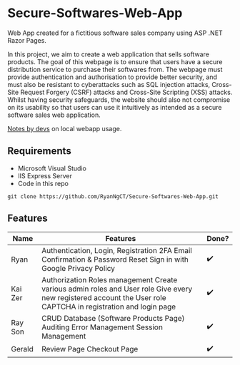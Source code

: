 # Secure-Softwares-Web-App

Web App created for a fictitious software sales company using ASP .NET Razor Pages.

In this project, we aim to create a web application that sells software products. The goal of this webpage is to ensure that users have a secure distribution service to purchase their softwares from. The webpage must provide authentication and authorisation to provide better security, and must also be resistant to cyberattacks such as SQL injection attacks, Cross-Site Request Forgery (CSRF) attacks and Cross-Site Scripting (XSS) attacks. Whilst having security safeguards, the website should also not compromise on its usability so that users can use it intuitively as intended as a secure software sales web application.

[Notes by devs](https://docs.google.com/document/d/1SxIXTsnp0RhG702WcIClbmqBboJuLbTKRk2pcdqdYdo/edit?usp=sharing) on local webapp usage.

## Requirements
- Microsoft Visual Studio
- IIS Express Server
- Code in this repo
```
git clone https://github.com/RyanNgCT/Secure-Softwares-Web-App.git
```


## Features

| Name    | Features                                                                                                                                                       |Done?| 
|---------|----------------------------------------------------------------------------------------------------------------------------------------------------------------|------|
| Ryan    | Authentication, Login, Registration 2FA Email Confirmation & Password Reset Sign in with Google Privacy Policy                                                 | ✔️  |
| Kai Zer | Authorization Roles management Create various admin roles and User role Give every new registered account the User role CAPTCHA in registration and login page | ✔️  | 
| Ray Son | CRUD Database (Software Products Page) Auditing Error Management Session Management                                                                            | ✔️  |  
| Gerald  | Review Page Checkout Page                                                                                                                                      | ✔️  |  
